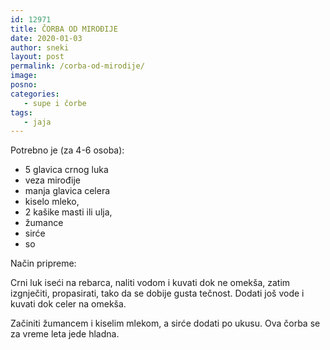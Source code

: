 ```yaml
---
id: 12971
title: ČORBA OD MIROĐIJE
date: 2020-01-03
author: sneki
layout: post
permalink: /corba-od-mirodije/
image: 
posno: 
categories:
   - supe i čorbe
tags:
   - jaja
---
```

Potrebno je (za 4-6 osoba):

* 5 glavica crnog luka 
* veza mirođije
* manja glavica celera 
* kiselo mleko,
* 2 kašike masti ili ulja, 
* žumance
* sirće
* so

Način pripreme:

Crni luk iseći na rebarca, naliti vodom i kuvati dok ne omekša, zatim izgnječiti, propasirati, tako da se dobije gusta tečnost. Dodati još vode i kuvati dok celer na omekša. 

Začiniti žumancem i kiselim mlekom, a sirće dodati po ukusu. Ova čorba se za vreme leta jede hladna.
  


